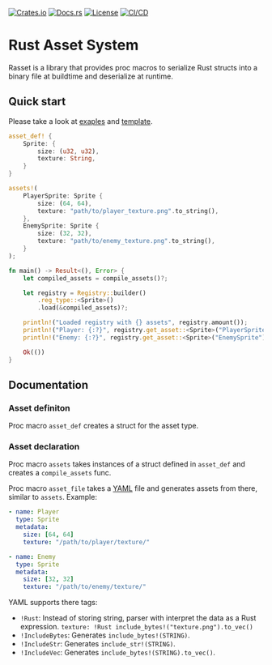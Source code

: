 [![Crates.io](https://img.shields.io/crates/v/rasset.svg)](https://crates.io/crates/rasset)
[![Docs.rs](https://docs.rs/rasset/badge.svg)](https://docs.rs/rasset)
[![License](https://img.shields.io/crates/l/rasset.svg)](LICENSE)
[![CI/CD](https://github.com/levilovie/rasset/actions/workflows/ci.yml/badge.svg)](https://github.com/levilovie/rasset/actions/workflows/ci.yml/)

# Rust Asset System

Rasset is a library that provides proc macros to serialize Rust structs into a binary file at buildtime and deserialize at runtime.

## Quick start

Please take a look at [exaples](./examples/) and [template](./template).

```rust
asset_def! {
    Sprite: {
        size: (u32, u32),
        texture: String,
    }
}

assets!(
    PlayerSprite: Sprite {
        size: (64, 64),
        texture: "path/to/player_texture.png".to_string(),
    },
    EnemySprite: Sprite {
        size: (32, 32),
        texture: "path/to/enemy_texture.png".to_string(),
    }
);

fn main() -> Result<(), Error> {
    let compiled_assets = compile_assets()?;

    let registry = Registry::builder()
        .reg_type::<Sprite>()
        .load(&compiled_assets)?;

    println!("Loaded registry with {} assets", registry.amount());
    println!("Player: {:?}", registry.get_asset::<Sprite>("PlayerSprite"));
    println!("Enemy: {:?}", registry.get_asset::<Sprite>("EnemySprite"));

    Ok(())
}
```

## Documentation

### Asset definiton

Proc macro `asset_def` creates a struct for the asset type.

### Asset declaration

Proc macro `assets` takes instances of a struct defined in `asset_def` and creates a `compile_assets` func.

Proc macro `asset_file` takes a [YAML](https://en.wikipedia.org/wiki/YAML) file and generates assets from there, similar to `assets`. Example:

```yaml
- name: Player
  type: Sprite
  metadata:
    size: [64, 64]
    texture: "/path/to/player/texture/"

- name: Enemy
  type: Sprite
  metadata:
    size: [32, 32]
    texture: "/path/to/enemy/texture/"
```

YAML supports there tags:

- `!Rust`: Instead of storing string, parser with interpret the data as a Rust expression. `texture: !Rust include_bytes!("texture.png").to_vec()`
- `!IncludeBytes`: Generates `include_bytes!(STRING)`.
- `!IncludeStr`: Generates `include_str!(STRING)`.
- `!IncludeVec`: Generates `include_bytes!(STRING).to_vec()`.
